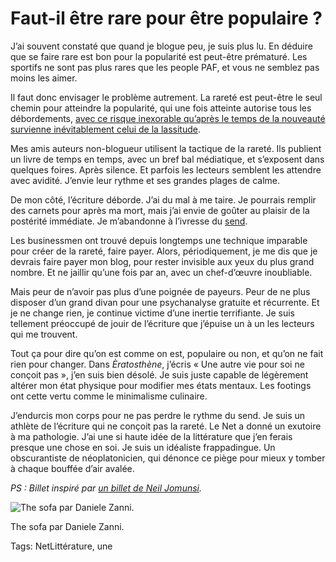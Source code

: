 # Faut-il être rare pour être populaire ?

J’ai souvent constaté que quand je blogue peu, je suis plus lu. En déduire que se faire rare est bon pour la popularité est peut-être prématuré. Les sportifs ne sont pas plus rares que les people PAF, et vous ne semblez pas moins les aimer.

Il faut donc envisager le problème autrement. La rareté est peut-être le seul chemin pour atteindre la popularité, qui une fois atteinte autorise tous les débordements, [avec ce risque inexorable qu’après le temps de la nouveauté survienne inévitablement celui de la lassitude](http://www.internetactu.net/2014/06/18/linexorable-biais-de-la-nouveaute/).

Mes amis auteurs non-blogueur utilisent la tactique de la rareté. Ils publient un livre de temps en temps, avec un bref bal médiatique, et s’exposent dans quelques foires. Après silence. Et parfois les lecteurs semblent les attendre avec avidité. J’envie leur rythme et ses grandes plages de calme.

De mon côté, l’écriture déborde. J’ai du mal à me taire. Je pourrais remplir des carnets pour après ma mort, mais j’ai envie de goûter au plaisir de la postérité immédiate. Je m’abandonne à l’ivresse du [send](/2013/11/24/la-send-generation-pecha-kucha-remix/).

Les businessmen ont trouvé depuis longtemps une technique imparable pour créer de la rareté, faire payer. Alors, périodiquement, je me dis que je devrais faire payer mon blog, pour rester invisible aux yeux du plus grand nombre. Et ne jaillir qu’une fois par an, avec un chef-d’œuvre inoubliable.

Mais peur de n’avoir pas plus d’une poignée de payeurs. Peur de ne plus disposer d’un grand divan pour une psychanalyse gratuite et récurrente. Et je ne change rien, je continue victime d’une inertie terrifiante. Je suis tellement préoccupé de jouir de l’écriture que j’épuise un à un les lecteurs qui me trouvent.

Tout ça pour dire qu’on est comme on est, populaire ou non, et qu’on ne fait rien pour changer. Dans *Èratosthène*, j’écris « Une autre vie pour soi ne conçoit pas », j’en suis bien désolé. Je suis juste capable de légèrement altérer mon état physique pour modifier mes états mentaux. Les footings ont cette vertu comme le minimalisme culinaire.

J’endurcis mon corps pour ne pas perdre le rythme du send. Je suis un athlète de l’écriture qui ne conçoit pas la rareté. Le Net a donné un exutoire à ma pathologie. J’ai une si haute idée de la littérature que j’en ferais presque une chose en soi. Je suis un idéaliste frappadingue. Un obscurantiste de néoplatonicien, qui dénonce ce piège pour mieux y tomber à chaque bouffée d’air avalée.

*PS : Billet inspiré par [un billet de Neil Jomunsi](http://page42.org/labondance-est-elle-une-destruction/).*

![The sofa par Daniele Zanni.](https://tcrouzet.com/images_tc/2014/06/sofa.jpg)

The sofa par Daniele Zanni.



Tags: NetLittérature, une